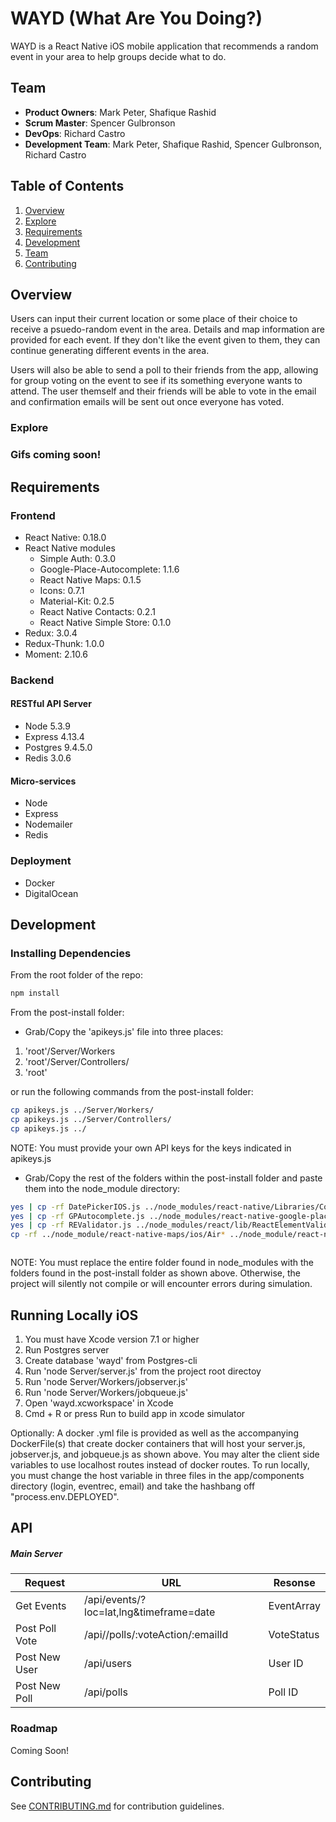 # WAYD (What Are You Doing?)

WAYD is a React Native iOS mobile application that recommends a random event in your area to help groups decide what to do.

## Team

- __Product Owners__: Mark Peter, Shafique Rashid
- __Scrum Master__: Spencer Gulbronson
- __DevOps__: Richard Castro
- __Development Team__: Mark Peter, Shafique Rashid, Spencer Gulbronson, Richard Castro

## Table of Contents

1. [Overview](#Overview)
2. [Explore](#Explore)
3. [Requirements](#requirements)
4. [Development](#development)
5. [Team](#team)
6. [Contributing](#contributing)

## Overview

Users can input their current location or some place of their choice to receive a psuedo-random event in the area. Details and map information are provided for each event. If they don't like the event given to them, they can continue generating different events in the area. 

Users will also be able to send a poll to their friends from the app, allowing for group voting on the event to see if its something everyone wants to attend. The user themself and their friends will be able to vote in the email and confirmation emails will be sent out once everyone has voted.

### Explore


### Gifs coming soon!




## Requirements

### Frontend

- React Native: 0.18.0
- React Native modules
  - Simple Auth: 0.3.0
  - Google-Place-Autocomplete: 1.1.6
  - React Native Maps: 0.1.5
  - Icons: 0.7.1
  - Material-Kit: 0.2.5
  - React Native Contacts: 0.2.1
  - React Native Simple Store: 0.1.0
- Redux: 3.0.4
- Redux-Thunk: 1.0.0
- Moment: 2.10.6


### Backend

#### RESTful API Server
- Node 5.3.9
- Express 4.13.4
- Postgres 9.4.5.0
- Redis 3.0.6

#### Micro-services
- Node
- Express
- Nodemailer
- Redis

### Deployment

- Docker
- DigitalOcean

## Development

### Installing Dependencies

From the root folder of the repo:

```sh
npm install
```

From the post-install folder:
- Grab/Copy the 'apikeys.js' file into three places: 

1. 'root'/Server/Workers 
2. 'root'/Server/Controllers/ 
3. 'root'

or run the following commands from the post-install folder:

```sh
cp apikeys.js ../Server/Workers/
cp apikeys.js ../Server/Controllers/
cp apikeys.js ../

```


NOTE: You must provide your own API keys for the keys indicated in apikeys.js

- Grab/Copy the rest of the folders within the post-install folder and paste them into the node_module directory:

```sh
yes | cp -rf DatePickerIOS.js ../node_modules/react-native/Libraries/Components/DatePicker/DatePickerIOS.ios.js
yes | cp -rf GPAutocomplete.js ../node_modules/react-native-google-places-autocomplete/GooglePlacesAutocomplete.js
yes | cp -rf REValidator.js ../node_modules/react/lib/ReactElementValidator.js
cp -rf ../node_module/react-native-maps/ios/Air* ../node_module/react-native-maps/



```

NOTE: You must replace the entire folder found in node_modules with the folders found in the post-install folder as shown above. Otherwise, the project will silently not compile or will encounter errors during simulation.


## Running Locally iOS

1. You must have Xcode version 7.1 or higher
2. Run Postgres server
3. Create database 'wayd' from Postgres-cli
4. Run 'node Server/server.js' from the project root directoy
5. Run 'node Server/Workers/jobserver.js'
6. Run 'node Server/Workers/jobqueue.js' 
7. Open 'wayd.xcworkspace' in Xcode
8. Cmd + R or press Run to build app in xcode simulator


Optionally:
A docker .yml file is provided as well as the accompanying DockerFile(s) that create docker containers that will host your server.js, jobserver.js, and jobqueue.js as shown above. You may alter the client side variables to use localhost routes instead of docker routes. To run locally, you must change the host variable in three files in the app/components directory (login, eventrec, email) and take the hashbang off "process.env.DEPLOYED".

## API

##### Main Server
| Request          | URL                                       | Resonse    |
|------------------|-------------------------------------------|------------|
| Get Events       | /api/events/?loc=lat,lng&timeframe=date   | EventArray |
| Post Poll Vote   | /api//polls/:voteAction/:emailId          | VoteStatus |
| Post New User    | /api/users                                | User ID    |
| Post New Poll    | /api/polls                                | Poll ID    |




### Roadmap

Coming Soon!


## Contributing

See [CONTRIBUTING.md](CONTRIBUTING.md) for contribution guidelines.
